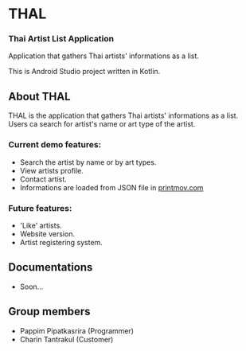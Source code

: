 # THAL
### Thai Artist List Application

Application that gathers Thai artists' informations as a list.

This is Android Studio project written in Kotlin.

## About THAL
THAL is the application that gathers Thai artists' informations as a list.
Users ca search for artist's name or art type of the artist.

### Current demo features:
- Search the artist by name or by art types.
- View artists profile.
- Contact artist.
- Informations are loaded from JSON file in [printmov.com](http://www.printmov.com/THAL/artist.json)

### Future features:
- 'Like' artists.
- Website version.
- Artist registering system.

## Documentations
- Soon...

## Group members
- Pappim Pipatkasrira (Programmer)
- Charin Tantrakul (Customer)
